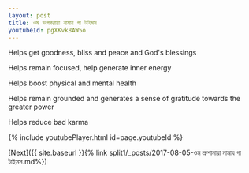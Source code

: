 ```yaml
---
layout: post
title: ওম ভাগকরায়া নামায গা টাইমস
youtubeId: pgXKvk8AW5o
---
```

 
 
Helps get goodness, bliss and peace and God's blessings
 
Helps remain focused, help generate inner energy 
 
Helps boost physical and mental health 
 
Helps remain grounded and generates a sense of gratitude towards the greater power 
 
Helps reduce bad karma
 
 
 
 


{% include youtubePlayer.html id=page.youtubeId %}
 
[Next]({{ site.baseurl }}{% link  split1/_posts/2017-08-05-ওম ভ্রুশানায়া নামায গা টাইমস.md%})
 
